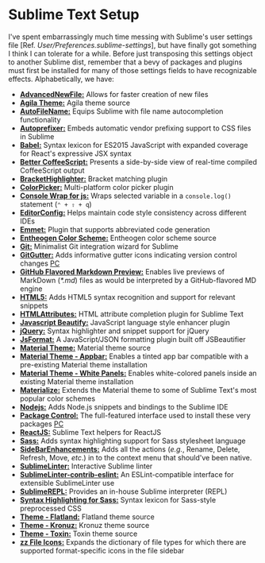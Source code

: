 # Sublime Text Setup

I've spent embarrassingly much time messing with Sublime's user settings file [Ref. _User/Preferences.sublime-settings_], but have finally got something I think I can tolerate for a while. Before just transposing this settings object to another Sublime dist, remember that a bevy of packages and plugins must first be installed for many of those settings fields to have recognizable effects. Alphabetically, we have:

+ [**AdvancedNewFile:**](https://github.com/skuroda/Sublime-AdvancedNewFile) Allows for faster creation of new files
+ [**Agila Theme:**](https://github.com/arvi/Agila-Theme) Agila theme source
+ [**AutoFileName:**](https://github.com/BoundInCode/AutoFileName) Equips Sublime with file name autocompletion functionality
+ [**Autoprefixer:**](https://github.com/sindresorhus/sublime-autoprefixer) Embeds automatic vendor prefixing support to CSS files in Sublime
+ [**Babel:**](https://github.com/babel/babel-sublime) Syntax lexicon for ES2015 JavaScript with expanded coverage for React's expressive JSX syntax
+ [**Better CoffeeScript:**](https://github.com/aponxi/sublime-better-coffeescript) Presents a side-by-side view of real-time compiled CoffeeScript output
+ [**BracketHighlighter:**](https://github.com/facelessuser/BracketHighlighter) Bracket matching plugin
+ [**ColorPicker:**](https://github.com/weslly/ColorPicker) Multi-platform color picker plugin
+ [**Console Wrap for js:**](https://github.com/unknownuser88/consolewrap) Wraps selected variable in a `console.log()` statement (`⌃ + ⇧ + q`)
+ [**EditorConfig:**](https://github.com/sindresorhus/editorconfig-sublime) Helps maintain code style consistency across different IDEs
+ [**Emmet:**](https://github.com/sergeche/emmet-sublime) Plugin that supports abbreviated code generation
+ [**Entheogen Color Scheme:**](https://github.com/tomaash/entheogen) Entheogen color scheme source
+ [**Git:**](https://github.com/kemayo/sublime-text-git) Minimalist Git integration wizard for Sublime
+ [**GitGutter:**](https://github.com/jisaacks/GitGutter) Adds informative gutter icons indicating version control changes [PC](https://packagecontrol.io/packages/GitGutter)
+ [**GitHub Flavored Markdown Preview:**](https://github.com/dotcypress/GitHubMarkdownPreview) Enables live previews of MarkDown (_*.md_) files as would be interpreted by a GitHub-flavored MD engine
+ [**HTML5:**](https://github.com/mrmartineau/HTML5) Adds HTML5 syntax recognition and support for relevant snippets
+ [**HTMLAttributes:**](https://github.com/agibsonsw/HTMLAttributes) HTML attribute completion plugin for Sublime Text
+ [**Javascript Beautify:**](https://github.com/enginespot/js-beautify-sublime) JavaScript language style enhancer plugin
+ [**jQuery:**](https://github.com/SublimeText/jQuery) Syntax highlighter and snippet support for jQuery
+ [**JsFormat:**](https://github.com/jdc0589/JsFormat) A JavaScript/JSON formatting plugin built off JSBeautifier
+ [**Material Theme:**](https://github.com/equinusocio/material-theme) Material theme source
+ [**Material Theme - Appbar:**](https://github.com/equinusocio/material-theme-appbar) Enables a tinted app bar compatible with a pre-existing Material theme installation
+ [**Material Theme - White Panels:**](https://github.com/equinusocio/material-theme-white-panels) Enables white-colored panels inside an existing Material theme installation
+ [**Materialize:**](https://github.com/saadq/Materialize) Extends the Material theme to some of Sublime Text's most popular color schemes
+ [**Nodejs:**](https://github.com/tanepiper/SublimeText-Nodejs) Adds Node.js snippets and bindings to the Sublime IDE
+ [**Package Control:**](https://github.com/wbond/package_control) The full-featured interface used to install these very packages [PC](https://packagecontrol.io/)
+ [**ReactJS:**](https://github.com/facebookarchive/sublime-react) Sublime Text helpers for ReactJS
+ [**Sass:**](https://github.com/nathos/sass-textmate-bundle) Adds syntax highlighting support for Sass stylesheet language
+ [**SideBarEnhancements:**](https://github.com/SideBarEnhancements-org/SideBarEnhancements) Adds all the actions (_e.g._, Rename, Delete, Refresh, Move, _etc_.) in to the context menu that should've been native.
+ [**SublimeLinter:**](https://github.com/SublimeLinter/SublimeLinter3) Interactive Sublime linter
+ [**SublimeLinter-contrib-eslint:**](https://github.com/roadhump/SublimeLinter-eslints) An ESLint-compatible interface for extensible SublimeLinter use
+ [**SublimeREPL:**](https://github.com/wuub/SublimeREPL) Provides an in-house Sublime interpreter (REPL)
+ [**Syntax Highlighting for Sass:**](https://github.com/P233/Syntax-highlighting-for-Sass) Syntax lexicon for Sass-style preprocessed CSS
+ [**Theme - Flatland:**](https://github.com/thinkpixellab/flatland) Flatland theme source
+ [**Theme - Kronuz:**](https://github.com/Kronuz/Kronuz-Theme) Kronuz theme source
+ [**Theme - Toxin:**](https://github.com/p3lim/sublime-toxin) Toxin theme source
+ [**zz File Icons:**](https://github.com/ihodev/sublime-file-icons) Expands the dictionary of file types for which there are supported format-specific icons in the file sidebar
